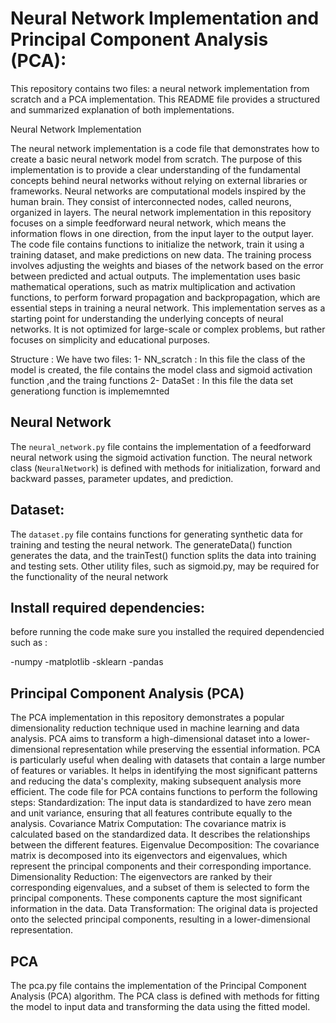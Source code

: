 # Neural Network Implementation and Principal Component Analysis (PCA):



This repository contains two files: a neural network implementation from scratch and a PCA implementation. This README file provides a structured and summarized explanation of both implementations.

Neural Network Implementation

The neural network implementation is a code file that demonstrates how to create a basic neural network model from scratch. The purpose of this implementation is to provide a clear understanding of the fundamental concepts behind neural networks without relying on external libraries or frameworks.
Neural networks are computational models inspired by the human brain. They consist of interconnected nodes, called neurons, organized in layers. The neural network implementation in this repository focuses on a simple feedforward neural network, which means the information flows in one direction, from the input layer to the output layer.
The code file contains functions to initialize the network, train it using a training dataset, and make predictions on new data. The training process involves adjusting the weights and biases of the network based on the error between predicted and actual outputs. The implementation uses basic mathematical operations, such as matrix multiplication and activation functions, to perform forward propagation and backpropagation, which are essential steps in training a neural network.
This implementation serves as a starting point for understanding the underlying concepts of neural networks. It is not optimized for large-scale or complex problems, but rather focuses on simplicity
and educational purposes.

Structure :
We have two files:
1- NN_scratch : In this file the class of the model is created, the file contains the model class and sigmoid activation function ,and the traing functions 
2- DataSet : In this file the data set generationg function is implememnted 

## Neural Network

The `neural_network.py` file contains the implementation of a feedforward neural network using the sigmoid activation function. The neural network class (`NeuralNetwork`) is defined with methods for initialization, forward and backward passes, parameter updates, and prediction.


## Dataset:
The `dataset.py` file contains functions for generating synthetic data for training and testing the neural network. The generateData() function generates the data, and the trainTest() function splits the data into training and testing sets.
Other utility files, such as sigmoid.py, may be required for the functionality of the neural network  

## Install required dependencies:
before running the code make sure you installed the required dependencied such as :

-numpy
-matplotlib
-sklearn
-pandas



## Principal Component Analysis (PCA)

The PCA implementation in this repository demonstrates a popular dimensionality reduction technique used in machine learning and data analysis. PCA aims to transform a high-dimensional dataset into a lower-dimensional representation while preserving the essential information.
PCA is particularly useful when dealing with datasets that contain a large number of features or variables. It helps in identifying the most significant patterns and reducing the data's complexity, making subsequent analysis more efficient.
The code file for PCA contains functions to perform the following steps:
Standardization: The input data is standardized to have zero mean and unit variance, ensuring that all features contribute equally to the analysis.
Covariance Matrix Computation: The covariance matrix is calculated based on the standardized data. It describes the relationships between the different features.
Eigenvalue Decomposition: The covariance matrix is decomposed into its eigenvectors and eigenvalues, which represent the principal components and their corresponding importance.
Dimensionality Reduction: The eigenvectors are ranked by their corresponding eigenvalues, and a subset of them is selected to form the principal components. These components capture the most significant information in the data.
Data Transformation: The original data is projected onto the selected principal components, resulting in a lower-dimensional representation.


## PCA
The pca.py file contains the implementation of the Principal Component Analysis (PCA) algorithm. The PCA class is defined with methods for fitting the model to input data and transforming the data using the fitted model.
